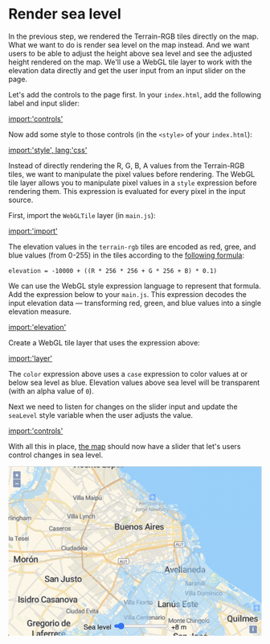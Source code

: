 # Render sea level

In the previous step, we rendered the Terrain-RGB tiles directly on the map.  What we want to do is render sea level on the map instead.  And we want users to be able to adjust the height above sea level and see the adjusted height rendered on the map.  We'll use a WebGL tile layer to work with the elevation data directly and get the user input from an input slider on the page.

Let's add the controls to the page first.  In your `index.html`, add the following label and input slider:

[import:'controls'](../../../src/en/examples/data-tiles/sea-level.html)

Now add some style to those controls (in the `<style>` of your `index.html`):

[import:'style', lang:'css'](../../../src/en/examples/data-tiles/sea-level.html)

Instead of directly rendering the R, G, B, A values from the Terrain-RGB tiles, we want to manipulate the pixel values before rendering.  The WebGL tile layer allows you to manipulate pixel values in a `style` expression before rendering them.  This expression is evaluated for every pixel in the input source.

First, import the `WebGLTile` layer (in `main.js`):

[import:'import'](../../../src/en/examples/data-tiles/sea-level.js)

The elevation values in the `terrain-rgb` tiles are encoded as red, gree, and blue values (from 0-255) in the tiles according to the [following formula](https://cloud.maptiler.com/tiles/terrain-rgb/):

```
elevation = -10000 + ((R * 256 * 256 + G * 256 + B) * 0.1)
```

We can use the WebGL style expression language to represent that formula.  Add the expression below to your `main.js`.  This expression decodes the input elevation data — transforming red, green, and blue values into a single elevation measure.

[import:'elevation'](../../../src/en/examples/data-tiles/sea-level.js)

Create a WebGL tile layer that uses the expression above:

[import:'layer'](../../../src/en/examples/data-tiles/sea-level.js)

The `color` expression above uses a `case` expression to color values at or below sea level as blue.  Elevation values above sea level will be transparent (with an alpha value of `0`).

Next we need to listen for changes on the slider input and update the `seaLevel` style variable when the user adjusts the value.

[import:'controls'](../../../src/en/examples/data-tiles/sea-level.js)

With all this in place, [the map]({{book.workshopUrl}}/) should now have a slider that let's users control changes in sea level.

![Sea level rise](sea-level.png)
